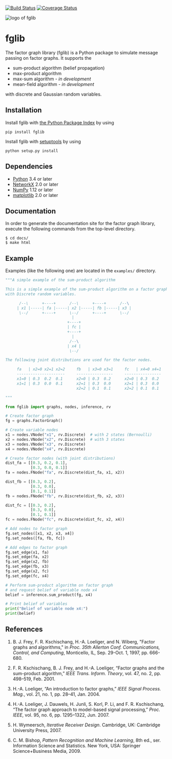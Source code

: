 [![Build Status](https://www.travis-ci.org/danbar/fglib.svg?branch=master)](https://www.travis-ci.org/danbar/fglib)
[![Coverage Status](https://coveralls.io/repos/github/danbar/fglib/badge.svg?branch=master)](https://coveralls.io/github/danbar/fglib?branch=master)

![logo of fglib](https://rawgit.com/danbar/fglib/master/docs/logo.svg)

# fglib

The factor graph library (fglib) is a Python package to simulate message passing on factor graphs.
It supports the

* sum-product algorithm (belief propagation)
* max-product algorithm
* max-sum algorithm - _in development_
* mean-field algorithm - _in development_

with discrete and Gaussian random variables.

## Installation

Install fglib with [the Python Package Index](https://pypi.python.org/pypi) by using

```
pip install fglib
```

Install fglib with [setuptools](https://pypi.python.org/pypi/setuptools) by using

```
python setup.py install
```

## Dependencies

* [Python](https://www.python.org/) 3.4 or later
* [NetworkX](https://networkx.github.io/) 2.0 or later
* [NumPy](http://www.numpy.org/) 1.12 or later
* [matplotlib](https://matplotlib.org/) 2.0 or later

## Documentation

In order to generate the documentation site for the factor graph library, execute the following commands from the top-level directory.

```
$ cd docs/
$ make html
```

## Example

Examples (like the following one) are located in the `examples/` directory.

```Python
"""A simple example of the sum-product algorithm

This is a simple example of the sum-product algorithm on a factor graph
with Discrete random variables.

      /--\      +----+      /--\      +----+      /--\
     | x1 |-----| fa |-----| x2 |-----| fb |-----| x3 |
      \--/      +----+      \--/      +----+      \--/
                             |
                           +----+
                           | fc |
                           +----+
                             |
                            /--\
                           | x4 |
                            \--/

The following joint distributions are used for the factor nodes.

     fa   | x2=0 x2=1 x2=2     fb   | x3=0 x3=1     fc   | x4=0 x4=1
     ---------------------     ----------------     ----------------
     x1=0 | 0.3  0.2  0.1      x2=0 | 0.3  0.2      x2=0 | 0.3  0.2
     x1=1 | 0.3  0.0  0.1      x2=1 | 0.3  0.0      x2=1 | 0.3  0.0
                               x2=2 | 0.1  0.1      x2=2 | 0.1  0.1

"""

from fglib import graphs, nodes, inference, rv

# Create factor graph
fg = graphs.FactorGraph()

# Create variable nodes
x1 = nodes.VNode("x1", rv.Discrete)  # with 2 states (Bernoulli)
x2 = nodes.VNode("x2", rv.Discrete)  # with 3 states
x3 = nodes.VNode("x3", rv.Discrete)
x4 = nodes.VNode("x4", rv.Discrete)

# Create factor nodes (with joint distributions)
dist_fa = [[0.3, 0.2, 0.1],
           [0.3, 0.0, 0.1]]
fa = nodes.FNode("fa", rv.Discrete(dist_fa, x1, x2))

dist_fb = [[0.3, 0.2],
           [0.3, 0.0],
           [0.1, 0.1]]
fb = nodes.FNode("fb", rv.Discrete(dist_fb, x2, x3))

dist_fc = [[0.3, 0.2],
           [0.3, 0.0],
           [0.1, 0.1]]
fc = nodes.FNode("fc", rv.Discrete(dist_fc, x2, x4))

# Add nodes to factor graph
fg.set_nodes([x1, x2, x3, x4])
fg.set_nodes([fa, fb, fc])

# Add edges to factor graph
fg.set_edge(x1, fa)
fg.set_edge(fa, x2)
fg.set_edge(x2, fb)
fg.set_edge(fb, x3)
fg.set_edge(x2, fc)
fg.set_edge(fc, x4)

# Perform sum-product algorithm on factor graph
# and request belief of variable node x4
belief = inference.sum_product(fg, x4)

# Print belief of variables
print("Belief of variable node x4:")
print(belief)
```

## References

1. B. J. Frey, F. R. Kschischang, H.-A. Loeliger, and N. Wiberg, "Factor graphs and algorithms,"
in _Proc. 35th Allerton Conf. Communications, Control, and Computing_, Monticello, IL, Sep. 29-Oct. 1, 1997, pp. 666-680.

2. F. R. Kschischang, B. J. Frey, and H.-A. Loeliger, “Factor graphs and the sum-product algorithm,” 
_IEEE Trans. Inform. Theory_, vol. 47, no. 2, pp. 498–519, Feb. 2001.

3. H.-A. Loeliger, “An introduction to factor graphs,” 
_IEEE Signal Process. Mag._, vol. 21, no. 1, pp. 28–41, Jan. 2004.

4. H.-A. Loeliger, J. Dauwels, H. Junli, S. Korl, P. Li, and F. R. Kschischang, “The factor graph approach to model-based signal processing,” 
_Proc. IEEE_, vol. 95, no. 6, pp. 1295–1322, Jun. 2007.

5. H. Wymeersch, _Iterative Receiver Design_.
Cambridge, UK: Cambridge University Press, 2007.

6. C. M. Bishop, _Pattern Recognition and Machine Learning_, 
8th ed., ser. Information Science and Statistics.
New York, USA: Springer Science+Business Media, 2009.
